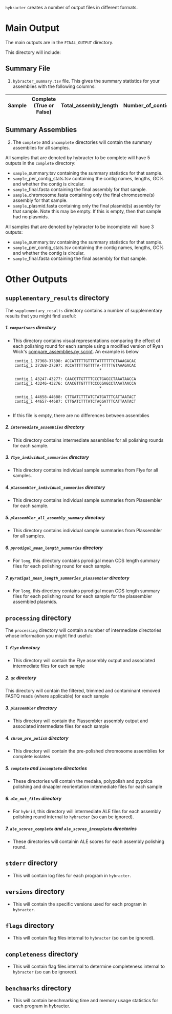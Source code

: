 `hybracter` creates a number of output files in different formats.

# Main Output

The main outputs are in the `FINAL_OUTPUT` directory.

This directory will include:

## Summary File

1. `hybracter_summary.tsv` file. This gives the summary statistics for your assemblies with the following columns:

|Sample |Complete (True or False) | Total_assembly_length |	Number_of_contigs |	Most_accurate_polishing_round |	Longest_contig_length | Longest_contig_coverage|	Number_circular_plasmids |
|--------|-----------------------|-------------------------|-------------------|--------|--|--|--|


## Summary Assemblies

2. The `complete` and `incomplete` directories will contain the summary assemblies for all samples.

All samples that are denoted by hybracter to be complete will have 5 outputs in the `complete` directory:

   * `sample`_summary.tsv containing the summary statistics for that sample.
   * `sample`_per_contig_stats.tsv containing the contig names, lengths, GC% and whether the contig is circular.
   * `sample`_final.fasta containing the final assembly for that sample.
   * `sample`_chromosome.fasta containing only the final chromosome(s) assembly for that sample.
   * `sample`_plasmid.fasta containing only the final plasmid(s) assembly for that sample. Note this may be empty. If this is empty, then that sample had no plasmids. 

All samples that are denoted by hybracter to be incomplete will have 3 outputs:

   * `sample`_summary.tsv containing the summary statistics for that sample.
   * `sample`_per_contig_stats.tsv containing the contig names, lengths, GC% and whether the contig is circular.
   * `sample`_final.fasta containing the final assembly for that sample.

# Other Outputs

## `supplementary_results` directory

The `supplementary_results` directory contains a number of supplementary results that you might find useful:

##### 1. `comparisons` directory

* This directory contains visual representations comparing the effect of each polishing round for each sample using a modified version of Ryan Wick's [compare_assemblies.py script](https://github.com/rrwick/Perfect-bacterial-genome-tutorial/blob/main/scripts/compare_assemblies.py). An example is below 

```
    contig_1 37368-37398: ACCATTTTTGTTTTATTTTTTGTAAAGACAC
    contig_1 37368-37397: ACCATTTTTGTTTTA-TTTTTGTAAAGACAC
                                         *              

    contig_1 43247-43277: CAACGTTGTTTTCCCTGAGCCTAAATAACCA
    contig_1 43246-43276: CAACGTTGTTTTCCCCGAGCCTAAATAACCA
                                         *              

    contig_1 44658-44688: CTTGATCTTTATCTATGATTTCATTAATACT
    contig_1 44657-44687: CTTGATCTTTATCTACGATTTCATTAATACT
                                         *              
```

* If this file is empty, there are no differences between assemblies

##### 2. `intermediate_assemblies` directory

* This directory contains intermediate assemblies for all polishing rounds for each sample.

##### 3. `flye_individual_summaries` directory

* This directory contains individual sample summaries from Flye for all samples.

##### 4. `plassembler_individual_summaries` directory

* This directory contains individual sample summaries from Plassembler for each sample.

##### 5. `plassembler_all_assembly_summary` directory

* This directory contains individual sample summaries from Plassembler for all samples.

##### 6. `pyrodigal_mean_length_summaries` directory

*  For `long`, this directory contains pyrodigal mean CDS length summary files for each polishing round for each sample.

##### 7. `pyrodigal_mean_length_summaries_plassembler` directory

*  For `long`, this directory contains pyrodigal mean CDS length summary files for each polishing round for each sample for the plassembler assembled plasmids.

## `processing` directory

The `processing` directory will contain a number of intermediate directories whose information you might find useful:

##### 1. `flye` directory

* This directory will contain the Flye assembly output and associated intermediate files for each sample

##### 2. `qc` directory

 This directory will contain the filtered, trimmed and contaminant removed FASTQ reads (where applicable) for each sample

##### 3. `plassembler` directory

* This directory will contain the Plassembler assembly output and associated intermediate files for each sample

##### 4. `chrom_pre_polish` directory

  * This directory will contain the pre-polished chromosome assemblies for complete isolates

##### 5. `complete` and `incomplete` directories

  * These directories will contain the medaka, polypolish and pypolca polishing and dnaapler reorientation intermediate files for each sample

##### 6. `ale_out_files` directory

  * For `hybrid`, this directory will intermediate ALE files for each assembly polishing round internal to `hybracter` (so can be ignored).

##### 7. `ale_scores_complete` and `ale_scores_incomplete`  directories

  *  These directories will containin ALE scores for each assembly polishing round.

## `stderr` directory

* This will contain log files for each program in `hybracter`.

## `versions` directory

* This will contain the specific versions used for each program in `hybracter`.

## `flags` directory

* This will contain flag files internal to `hybracter` (so can be ignored).

## `completeness` directory

* This will contain flag files internal to determine completeness internal to `hybracter` (so can be ignored).

## `benchmarks` directory

* This will contain benchmarking time and memory usage statistics for each program in hybracter.

